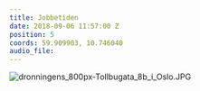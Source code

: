 ```yaml
---
title: Jobbetiden
date: 2018-09-06 11:57:00 Z
position: 5
coords: 59.909903, 10.746040
audio_file: 
---
```


![dronningens_800px-Tollbugata_8b_i_Oslo.JPG](/uploads/dronningens_800px-Tollbugata_8b_i_Oslo.JPG)